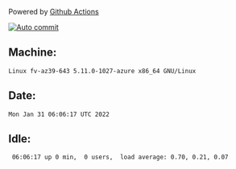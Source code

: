 Powered by [Github Actions](https://github.com/features/actions)

[![Auto commit](https://github.com/gyfary/workstation/workflows/Auto%20commit/badge.svg)](https://github.com/gyfary/workstation/actions?query=workflow%3A%22Auto+commit%22)

## Machine:
```
Linux fv-az39-643 5.11.0-1027-azure x86_64 GNU/Linux
```
## Date:
```
Mon Jan 31 06:06:17 UTC 2022
```
## Idle:
```
 06:06:17 up 0 min,  0 users,  load average: 0.70, 0.21, 0.07
```
